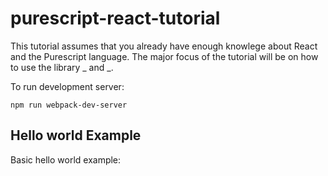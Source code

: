 purescript-react-tutorial
===============================

This tutorial assumes that you already have enough knowlege about
React and the Purescript language. The major focus of the tutorial
will be on how to use the library _ and _.

To run development server:
```
npm run webpack-dev-server
```

## Hello world Example

Basic hello world example:


